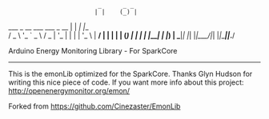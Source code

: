                              _      _ _     
                            | |    (_) |    
   ___ _ __ ___   ___  _ __ | |     _| |__  
  / _ \ '_ ` _ \ / _ \| '_ \| |    | | '_ \ 
 |  __/ | | | | | (_) | | | | |____| | |_) |
  \___|_| |_| |_|\___/|_| |_|______|_|_.__/ 

Arduino Energy Monitoring Library - For SparkCore 
*****************************************************************

This is the emonLib optimized for the SparkCore.
Thanks Glyn Hudson for writing this nice piece of code. If you want more info about this project:
http://openenergymonitor.org/emon/

Forked from https://github.com/Cinezaster/EmonLib

